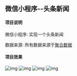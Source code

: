## 微信小程序--头条新闻
#### 项目说明
微信小程序: 实现一个头条新闻

数据来源: 所有数据来源于[聚合数据](https://www.juhe.cn/)
#### 项目效果
![img](https://github.com/KuangPF/wxAPP_toutiaoNews/blob/master/img/demo1.png)
![img](https://github.com/KuangPF/wxAPP_toutiaoNews/blob/master/img/demo2.png)
![img](https://github.com/KuangPF/wxAPP_toutiaoNews/blob/master/img/demo3.png)
![img](https://github.com/KuangPF/wxAPP_toutiaoNews/blob/master/img/demo4.png)
